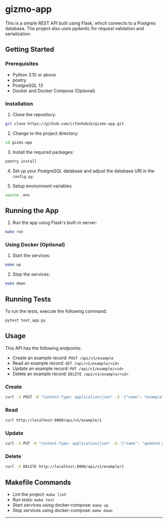 # gizmo-app

This is a simple REST API built using Flask, which connects to a Postgres database. The project also uses pydantic for request validation and serialization.

## Getting Started

### Prerequisites

- Python 3.10 or above
- poetry
- PostgreSQL 13
- Docker and Docker Compose (Optional)

### Installation

1. Clone the repository:
```bash
git clone https://github.com/irfanhabib/gizmo-app.git
```

2. Change to the project directory:
```bash
cd gizmo-app
```

3. Install the required packages:
```bash
poetry install
```

4. Set up your PostgreSQL database and adjust the database URI in the `config.py`.

5. Setup environment variables

``` bash
source .env
```


## Running the App

1. Run the app using Flask's built-in server:
```bash
make run
```

### Using Docker (Optional)

1. Start the services:
```bash
make up
```

2. Stop the services:
```bash
make down
```

## Running Tests

To run the tests, execute the following command:

```bash
pytest test_app.py
```

## Usage

This API has the following endpoints:

- Create an example record: `POST /api/v1/example`
- Read an example record: `GET /api/v1/example/<id>`
- Update an example record: `PUT /api/v1/example/<id>`
- Delete an example record: `DELETE /api/v1/example/<id>`

### Create

```bash
curl -X POST -H "Content-Type: application/json" -d '{"name": "example"}' http://localhost:8000/api/v1/example
```

### Read

```bash
curl http://localhost:8000/api/v1/example/1
```

### Update

```bash
curl -X PUT -H "Content-Type: application/json" -d '{"name": "updated_example"}' http://localhost:8000/api/v1/example/1
```

### Delete

```bash
curl -X DELETE http://localhost:8000/api/v1/example/1
```

## Makefile Commands

- Lint the project: `make lint`
- Run tests: `make test`
- Start services using docker-compose: `make up`
- Stop services using docker-compose: `make down`

---
